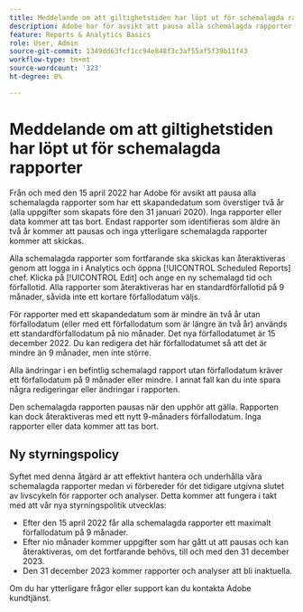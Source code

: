 ```yaml
---
title: Meddelande om att giltighetstiden har löpt ut för schemalagda rapporter
description: Adobe har för avsikt att pausa alla schemalagda rapporter som har ett skapandedatum som är längre än två år.
feature: Reports & Analytics Basics
role: User, Admin
source-git-commit: 1349dd63fcf1cc94e848f3c3af55af5f39b11f43
workflow-type: tm+mt
source-wordcount: '323'
ht-degree: 0%

---
```



# Meddelande om att giltighetstiden har löpt ut för schemalagda rapporter

Från och med den 15 april 2022 har Adobe för avsikt att pausa alla schemalagda rapporter som har ett skapandedatum som överstiger två år (alla uppgifter som skapats före den 31 januari 2020). Inga rapporter eller data kommer att tas bort. Endast rapporter som identifieras som äldre än två år kommer att pausas och inga ytterligare schemalagda rapporter kommer att skickas.

Alla schemalagda rapporter som fortfarande ska skickas kan återaktiveras genom att logga in i Analytics och öppna [!UICONTROL Scheduled Reports] chef. Klicka på [!UICONTROL Edit] och ange en ny schemalagd tid och förfallotid. Alla rapporter som återaktiveras har en standardförfallotid på 9 månader, såvida inte ett kortare förfallodatum väljs.

För rapporter med ett skapandedatum som är mindre än två år utan förfallodatum (eller med ett förfallodatum som är längre än två år) används ett standardförfallodatum på nio månader. Det nya förfallodatumet är 15 december 2022. Du kan redigera det här förfallodatumet så att det är mindre än 9 månader, men inte större.

Alla ändringar i en befintlig schemalagd rapport utan förfallodatum kräver ett förfallodatum på 9 månader eller mindre. I annat fall kan du inte spara några redigeringar eller ändringar i rapporten.

Den schemalagda rapporten pausas när den upphör att gälla. Rapporten kan dock återaktiveras med ett nytt 9-månaders förfallodatum. Inga rapporter eller data kommer att tas bort.

## Ny styrningspolicy

Syftet med denna åtgärd är att effektivt hantera och underhålla våra schemalagda rapporter medan vi förbereder för det tidigare utgivna slutet av livscykeln för rapporter och analyser. Detta kommer att fungera i takt med att vår nya styrningspolitik utvecklas:

* Efter den 15 april 2022 får alla schemalagda rapporter ett maximalt förfallodatum på 9 månader.
* Efter nio månader kommer uppgifter som har gått ut att pausas och kan återaktiveras, om det fortfarande behövs, till och med den 31 december 2023.
* Den 31 december 2023 kommer rapporter och analyser att bli inaktuella.

Om du har ytterligare frågor eller support kan du kontakta Adobe kundtjänst.
